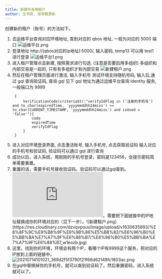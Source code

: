 ```yaml
---
title: 新建开发用租户
author: 王书硕, 张学鹏更新
---
```

创建新的租户（账号）的方法如下。

1. 去运维平台查询对应环境地址, 查到对应的 qbos 地址, 一般为对应的 5000 端口
   ![运维平台.png](https://res.cloudinary.com/dzvqvpouv/image/upload/v1630634327/%E8%8F%9C%E9%B8%9F%E9%9B%86%E5%B8%82/%E6%96%B0%E5%BB%BA%E7%A7%9F%E6%88%B7/%E4%BC%81%E4%B8%9A%E5%BE%AE%E4%BF%A120210903-095033_ulojii.png)
2. 登录地址 http://(qbos对应的ip地址):5000/, 输入密码, temp13 可以用 test1 进行登录
   ![运维平台1.png](https://res.cloudinary.com/dzvqvpouv/image/upload/v1630634744/%E8%8F%9C%E9%B8%9F%E9%9B%86%E5%B8%82/%E6%96%B0%E5%BB%BA%E7%A7%9F%E6%88%B7/131_wnps7z.jpg)
3. 进入租户管理点击新建, 按照需求进行勾选. (注意是否要启用多组织)
   多组织和内部交易是一起的, 只有有多组织才有内部交易
   ![新建租户.png](https://res.cloudinary.com/dzvqvpouv/image/upload/v1630635493/%E8%8F%9C%E9%B8%9F%E9%9B%86%E5%B8%82/%E6%96%B0%E5%BB%BA%E7%A7%9F%E6%88%B7/%E6%96%B0%E5%BB%BA%E7%A7%9F%E6%88%B7_npcpxw.jpg)
4. 然后在租户管理页面进行激活, 输入手机号
   测试环境支持随机号码, 输入后,通过 gql 查询验证码, 查询 gql 见下
   gql 地址为通过运维平台查询 identity 服务, 一般端口为 9999
   ```
    {
        VerificationCode(criteriaStr:"verifyIdFlag in ('注册的手机号') and to_char(expiredTime, 'yyyymmddhh24miss') >= to_char(CURRENT_TIMESTAMP, 'yyyymmddhh24miss') and isUsed = 'false'"){
            code
            expiredTime
            verifyIdFlag
        }
    }
    ```
5. 进入对应环境登录界面, 点击激活账号, 输入手机号, 点击获取验证码
   输入对应的手机号和验证码, 验证码可以通过 gql 进行查询
7. 成功以后，进入系统，用刚刚的手机号登录，密码是123456，会提示密码简单需要重置。
8. 重置的话，需要手机号接收验证码。验证码可以通过gql查到。
   ![gql地址](http://172.31.50.170:9999/graphiql/index.html?query=%7B%0A%20%20VerificationCode(criteriaStr%3A%22verifyIdFlag%20in%20(%2713344445555%27)%20and%20to_char(expiredTime%2C%20%27yyyymmddhh24miss%27)%20%3E%3D%20to_char(CURRENT_TIMESTAMP%2C%20%27yyyymmddhh24miss%27)%20and%20isUsed%20%3D%20%27false%27%22)%7B%0A%20%20%20%20code%0A%20%20%20%20expiredTime%0A%20%20%20%20verifyIdFlag%0A%20%20%7D%0A%7D)。需要把下面链接中的IP地址替换成你的环境对应的（见下一步）。![新建租户.png](https://res.cloudinary.com/dzvqvpouv/image/upload/v1630635893/%E8%8F%9C%E9%B8%9F%E9%9B%86%E5%B8%82/%E6%96%B0%E5%BB%BA%E7%A7%9F%E6%88%B7/%E6%96%B0%E5%BB%BA%E7%A7%9F%E6%88%B7_w1eozb.jpg)
9. 这里。找到你的环境，环境会有两个IP，看哪个IP有9999这个服务，把对应的IP放到上面的链接中。
   ![20210714101021_369d2f5f3790121f66d62149fc1803ac.png](https://hugo-1256216240.cos.ap-chengdu.myqcloud.com/20210714101021_369d2f5f3790121f66d62149fc1803ac.png)
10. 在gql中替换掉你的手机号，就可以查到验证码了。然后重置密码，进入系统就可以了。